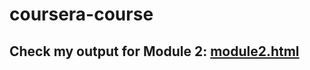 # coursera-course

## Check my output for Module 2: [module2.html](https://dakohere.github.io/coursera-course/module2.html)
